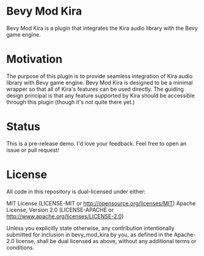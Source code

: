 # Bevy Mod Kira
Bevy Mod Kira is a plugin that integrates the Kira audio library with the Bevy game engine.

# Motivation
The purpose of this plugin is to provide seamless integration of Kira audio library with Bevy game engine. Bevy Mod Kira is designed to be a minimal wrapper so that all of Kira's features can be used directly. The guiding design principal is that any feature supported by Kira should be accessible through this plugin (though it's not quite there yet.)

# Status
This is a pre-release demo.
I'd love your feedback. Feel free to open an issue or pull request!

# License
All code in this repository is dual-licensed under either:

MIT License (LICENSE-MIT or http://opensource.org/licenses/MIT)
Apache License, Version 2.0 (LICENSE-APACHE or http://www.apache.org/licenses/LICENSE-2.0)

Unless you explicitly state otherwise, any contribution intentionally submitted for inclusion in bevy_mod_kira by you, as defined in the Apache-2.0 license, shall be dual licensed as above, without any additional terms or conditions.
